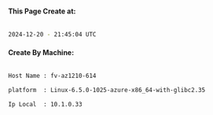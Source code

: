 
   
#### This Page Create at:

```bash

2024-12-20 - 21:45:04 UTC

```

#### Create By Machine:

```bash

Host Name : fv-az1210-614

platform  : Linux-6.5.0-1025-azure-x86_64-with-glibc2.35

Ip Local  : 10.1.0.33

```

